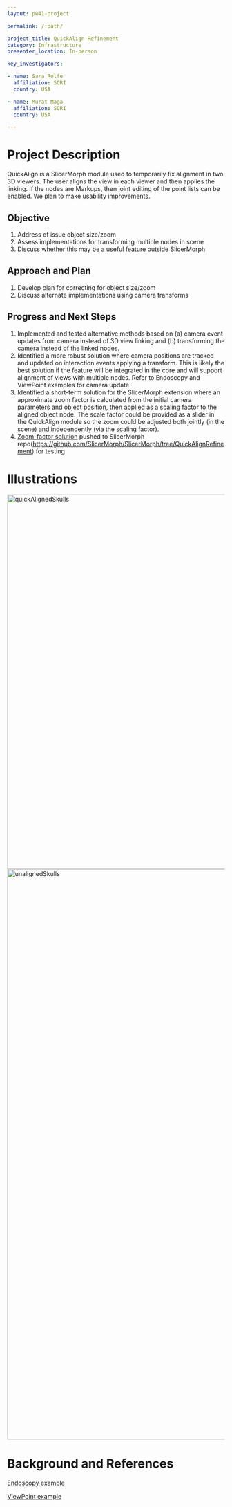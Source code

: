 ```yaml
---
layout: pw41-project

permalink: /:path/

project_title: QuickAlign Refinement
category: Infrastructure
presenter_location: In-person

key_investigators:

- name: Sara Rolfe
  affiliation: SCRI
  country: USA

- name: Murat Maga
  affiliation: SCRI
  country: USA

---
```


# Project Description

<!-- Add a short paragraph describing the project. -->


QuickAlign is a SlicerMorph module used to temporarily fix alignment in two 3D viewers. The user aligns the view in each viewer and then applies the linking. If the nodes are Markups, then joint editing of the point lists can be enabled. We plan to make usability improvements.



## Objective

<!-- Describe here WHAT you would like to achieve (what you will have as end result). -->


1. Address of issue object size/zoom
2. Assess implementations for transforming multiple nodes in scene
3. Discuss whether this may be a useful feature outside SlicerMorph




## Approach and Plan

<!-- Describe here HOW you would like to achieve the objectives stated above. -->


1. Develop plan for correcting for object size/zoom
3. Discuss alternate implementations using camera transforms



## Progress and Next Steps

<!-- Update this section as you make progress, describing of what you have ACTUALLY DONE.
     If there are specific steps that you could not complete then you can describe them here, too. -->


1. Implemented and tested alternative methods based on (a) camera event updates from camera instead of 3D view linking and (b) transforming the camera instead of the linked nodes.
2. Identified a more robust solution where camera positions are tracked and updated on interaction events applying a transform. This is likely the best solution if the feature will be integrated in the core and will support alignment of views with multiple nodes. Refer to Endoscopy and ViewPoint examples for camera update.
3. Identified a short-term solution for the SlicerMorph extension where an approximate zoom factor is calculated from the initial camera parameters and object position, then applied as a scaling factor to the aligned object node. The scale factor could be provided as a slider in the QuickAlign module so the zoom could be adjusted both jointly (in the scene) and independently (via the scaling factor).
4. [Zoom-factor solution](https://github.com/SlicerMorph/SlicerMorph/tree/QuickAlignRefinement) pushed to SlicerMorph repo(https://github.com/SlicerMorph/SlicerMorph/tree/QuickAlignRefinement) for testing


# Illustrations

<!-- Add pictures and links to videos that demonstrate what has been accomplished. -->


<img width="866" alt="quickAlignedSkulls" src="https://github.com/NA-MIC/ProjectWeek/assets/43060230/95933056-1662-41ec-8992-0002720eb7bf">
<img width="1319" alt="unalignedSkulls" src="https://github.com/NA-MIC/ProjectWeek/assets/43060230/68d333ea-309d-4025-bf68-7bee7adf350d">






# Background and References

<!-- If you developed any software, include link to the source code repository.
     If possible, also add links to sample data, and to any relevant publications. -->

[Endoscopy example](https://github.com/Slicer/Slicer/blob/main/Modules/Scripted/Endoscopy/Endoscopy.py#L1080)

[ViewPoint example](https://github.com/SlicerIGT/SlicerIGT/blob/master/Viewpoint/Viewpoint.py)

